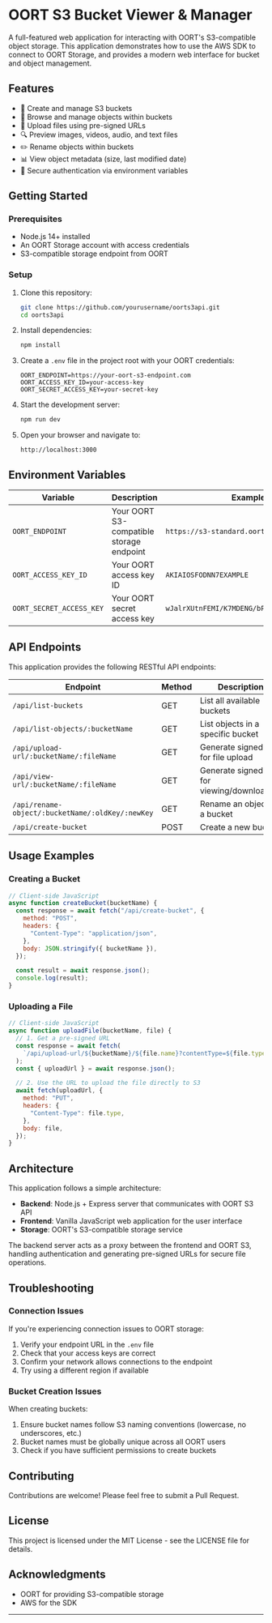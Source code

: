 # OORT S3 Bucket Viewer & Manager

A full-featured web application for interacting with OORT's S3-compatible object storage. This application demonstrates how to use the AWS SDK to connect to OORT Storage, and provides a modern web interface for bucket and object management.

## Features

- 📂 Create and manage S3 buckets
- 📁 Browse and manage objects within buckets
- 🔄 Upload files using pre-signed URLs
- 🔍 Preview images, videos, audio, and text files
- ✏️ Rename objects within buckets
- 📊 View object metadata (size, last modified date)
- 🔐 Secure authentication via environment variables

## Getting Started

### Prerequisites

- Node.js 14+ installed
- An OORT Storage account with access credentials
- S3-compatible storage endpoint from OORT

### Setup

1. Clone this repository:

   ```bash
   git clone https://github.com/yourusername/oorts3api.git
   cd oorts3api
   ```

2. Install dependencies:

   ```bash
   npm install
   ```

3. Create a `.env` file in the project root with your OORT credentials:

   ```
   OORT_ENDPOINT=https://your-oort-s3-endpoint.com
   OORT_ACCESS_KEY_ID=your-access-key
   OORT_SECRET_ACCESS_KEY=your-secret-key
   ```

4. Start the development server:

   ```bash
   npm run dev
   ```

5. Open your browser and navigate to:
   ```
   http://localhost:3000
   ```

## Environment Variables

| Variable                 | Description                              | Example                                    |
| ------------------------ | ---------------------------------------- | ------------------------------------------ |
| `OORT_ENDPOINT`          | Your OORT S3-compatible storage endpoint | `https://s3-standard.oortech.com`          |
| `OORT_ACCESS_KEY_ID`     | Your OORT access key ID                  | `AKIAIOSFODNN7EXAMPLE`                     |
| `OORT_SECRET_ACCESS_KEY` | Your OORT secret access key              | `wJalrXUtnFEMI/K7MDENG/bPxRfiCYEXAMPLEKEY` |

## API Endpoints

This application provides the following RESTful API endpoints:

| Endpoint                                         | Method | Description                                 |
| ------------------------------------------------ | ------ | ------------------------------------------- |
| `/api/list-buckets`                              | GET    | List all available buckets                  |
| `/api/list-objects/:bucketName`                  | GET    | List objects in a specific bucket           |
| `/api/upload-url/:bucketName/:fileName`          | GET    | Generate signed URL for file upload         |
| `/api/view-url/:bucketName/:fileName`            | GET    | Generate signed URL for viewing/downloading |
| `/api/rename-object/:bucketName/:oldKey/:newKey` | GET    | Rename an object in a bucket                |
| `/api/create-bucket`                             | POST   | Create a new bucket                         |

## Usage Examples

### Creating a Bucket

```javascript
// Client-side JavaScript
async function createBucket(bucketName) {
  const response = await fetch("/api/create-bucket", {
    method: "POST",
    headers: {
      "Content-Type": "application/json",
    },
    body: JSON.stringify({ bucketName }),
  });

  const result = await response.json();
  console.log(result);
}
```

### Uploading a File

```javascript
// Client-side JavaScript
async function uploadFile(bucketName, file) {
  // 1. Get a pre-signed URL
  const response = await fetch(
    `/api/upload-url/${bucketName}/${file.name}?contentType=${file.type}`
  );
  const { uploadUrl } = await response.json();

  // 2. Use the URL to upload the file directly to S3
  await fetch(uploadUrl, {
    method: "PUT",
    headers: {
      "Content-Type": file.type,
    },
    body: file,
  });
}
```

## Architecture

This application follows a simple architecture:

- **Backend**: Node.js + Express server that communicates with OORT S3 API
- **Frontend**: Vanilla JavaScript web application for the user interface
- **Storage**: OORT's S3-compatible storage service

The backend server acts as a proxy between the frontend and OORT S3, handling authentication and generating pre-signed URLs for secure file operations.

## Troubleshooting

### Connection Issues

If you're experiencing connection issues to OORT storage:

1. Verify your endpoint URL in the `.env` file
2. Check that your access keys are correct
3. Confirm your network allows connections to the endpoint
4. Try using a different region if available

### Bucket Creation Issues

When creating buckets:

1. Ensure bucket names follow S3 naming conventions (lowercase, no underscores, etc.)
2. Bucket names must be globally unique across all OORT users
3. Check if you have sufficient permissions to create buckets

## Contributing

Contributions are welcome! Please feel free to submit a Pull Request.

## License

This project is licensed under the MIT License - see the LICENSE file for details.

## Acknowledgments

- OORT for providing S3-compatible storage
- AWS for the SDK

---

